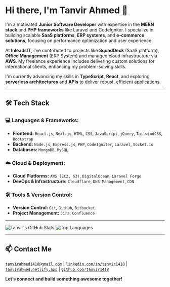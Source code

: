# Hi there, I'm Tanvir Ahmed 👋

I'm a motivated **Junior Software Developer** with expertise in the **MERN stack** and **PHP frameworks** like Laravel and CodeIgniter. I specialize in building scalable **SaaS platforms**, **ERP systems**, and **e-commerce solutions**, focusing on performance optimization and user experience.

At **InleadsIT**, I’ve contributed to projects like **SquadDeck** (SaaS platform), **Office Management** (ERP System) and managed cloud infrastructure via **AWS**. My freelance experience includes delivering custom solutions for international clients, enhancing my problem-solving skills.

I'm currently advancing my skills in **TypeScript**, **React**, and exploring **serverless architectures** and **APIs** to deliver robust, efficient applications.

---

## 🛠️ Tech Stack

### 💻 Languages & Frameworks:
- **Frontend:** `React.js`, `Next.js`, `HTML`, `CSS`, `JavaScript`, `jQuery`, `TailwindCSS`, `Bootstrap`
- **Backend:** `Node.js`, `Express.js`, `PHP`, `CodeIgniter`, `Laravel`, `Socket.io`
- **Databases:** `MongoDB`, `MySQL`
  
### ☁️ Cloud & Deployment:
- **Cloud Platforms:** `AWS (EC2, S3)`, `DigitalOcean`, `Laravel Forge`
- **DevOps & Infrastructure:** `Cloudflare`, `DNS Management`, `CDN`
  
### 🛠️ Tools & Version Control:
- **Version Control:** `Git`, `GitHub`, `Bitbucket`
- **Project Management:** `Jira`, `Confluence`

---
![Tanvir's GitHub Stats](https://github-readme-stats.vercel.app/api?username=tanvir1418&show_icons=true&count_private=true&hide=issues&theme=radical) ![Top Languages](https://github-readme-stats.vercel.app/api/top-langs/?username=tanvir1418&layout=compact&theme=radical)

---

## 📫 Contact Me

[`tanvirahmed1418@gmail.com`](mailto:tanvirahmed1418@gmail.com) | [`linkedin.com/in/tanvir1418`](https://www.linkedin.com/in/tanvir1418/) | [`tanvirahmed.netlify.app`](https://tanvirahmed.netlify.app/) | [`github.com/tanvir1418`](https://github.com/tanvir1418)

**Let’s connect and build something awesome together!**
